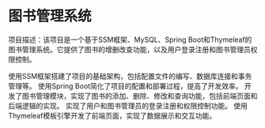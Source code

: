 # 图书管理系统

项目描述：该项目是一个基于SSM框架、MySQL、Spring Boot和Thymeleaf的图书管理系统。它提供了图书的增删改查功能，以及用户登录注册和图书管理员权限控制。

使用SSM框架搭建了项目的基础架构，包括配置文件的编写、数据库连接和事务管理等。
使用Spring Boot简化了项目的配置和部署过程，提高了开发效率。
开发了图书管理模块，实现了图书的添加、删除、修改和查询功能，包括前端页面和后端逻辑的实现。
实现了用户和图书管理员的登录注册和权限控制功能。
使用Thymeleaf模板引擎开发了前端页面，实现了数据展示和交互功能。
